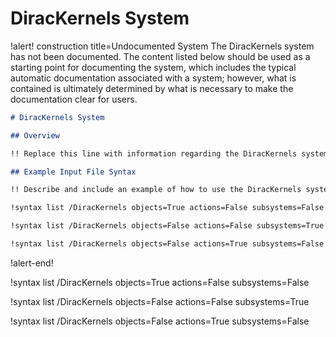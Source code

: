 # DiracKernels System

!alert! construction title=Undocumented System
The DiracKernels system has not been documented. The content listed below should be used as a starting
point for documenting the system, which includes the typical automatic documentation associated with
a system; however, what is contained is ultimately determined by what is necessary to make the
documentation clear for users.

```markdown
# DiracKernels System

## Overview

!! Replace this line with information regarding the DiracKernels system.

## Example Input File Syntax

!! Describe and include an example of how to use the DiracKernels system.

!syntax list /DiracKernels objects=True actions=False subsystems=False

!syntax list /DiracKernels objects=False actions=False subsystems=True

!syntax list /DiracKernels objects=False actions=True subsystems=False
```
!alert-end!

!syntax list /DiracKernels objects=True actions=False subsystems=False

!syntax list /DiracKernels objects=False actions=False subsystems=True

!syntax list /DiracKernels objects=False actions=True subsystems=False
